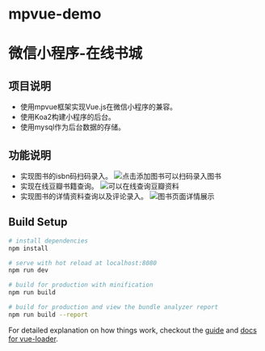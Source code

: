 # mpvue-demo
# 微信小程序-在线书城
## 项目说明
- 使用mpvue框架实现Vue.js在微信小程序的兼容。
- 使用Koa2构建小程序的后台。
- 使用mysql作为后台数据的存储。
## 功能说明
- 实现图书的isbn码扫码录入。
![点击添加图书可以扫码录入图书](https://upload-images.jianshu.io/upload_images/5670939-4b35fd86992c4e5d.png?imageMogr2/auto-orient/strip%7CimageView2/2/w/1240)
- 实现在线豆瓣书籍查询。
![可以在线查询豆瓣资料](https://upload-images.jianshu.io/upload_images/5670939-9ac4b2f5fa544853.png?imageMogr2/auto-orient/strip%7CimageView2/2/w/1240)
- 实现图书的详情资料查询以及评论录入。
![图书页面详情展示](https://upload-images.jianshu.io/upload_images/5670939-caa8c6207990c377.png?imageMogr2/auto-orient/strip%7CimageView2/2/w/1240)




## Build Setup

``` bash
# install dependencies
npm install

# serve with hot reload at localhost:8080
npm run dev

# build for production with minification
npm run build

# build for production and view the bundle analyzer report
npm run build --report
```

For detailed explanation on how things work, checkout the [guide](http://vuejs-templates.github.io/webpack/) and [docs for vue-loader](http://vuejs.github.io/vue-loader).
